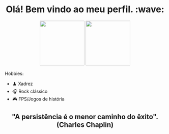 <h1 align="center">
 Olá! Bem vindo ao meu perfil. :wave:
</h1>
<div style="display: inline_block" align="center">
  <img height="140em" src= "https://github-readme-stats.vercel.app/api?username=LucasRossi3&theme=tokyonight"/>
  <img height="140em" src= "https://github-readme-stats.vercel.app/api/top-langs/?username=LucasRossi3&hide=html&layout=compact&theme=tokyonight"/>
</div>


 Hobbies:
</h1>

- :chess_pawn: Xadrez
- :headphones: Rock clássico
- :video_game: FPS/Jogos de história

<h2 align="center">
  "A persistência é o menor caminho do êxito". (Charles Chaplin)
</h2>




